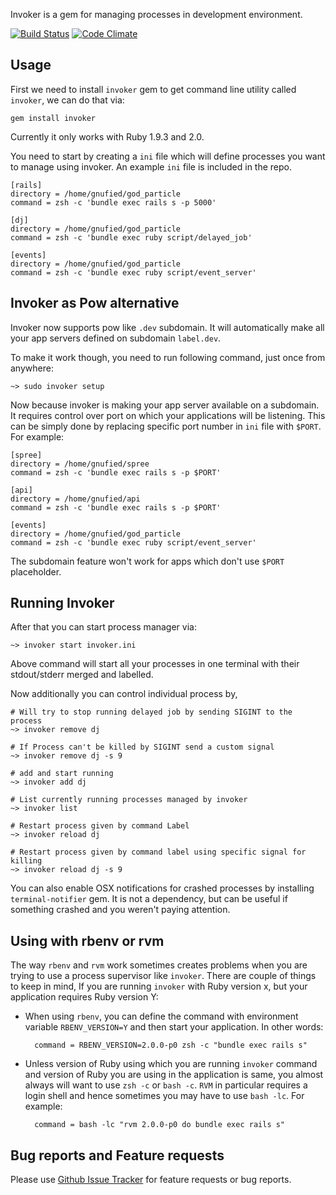 Invoker is a gem for managing processes in development environment.

[![Build Status](https://travis-ci.org/code-mancers/invoker.png)](https://travis-ci.org/code-mancers/invoker)
[![Code Climate](https://codeclimate.com/repos/51d3bfb9c7f3a3777b060155/badges/7e150ca223f6bc8935f7/gpa.png)](https://codeclimate.com/repos/51d3bfb9c7f3a3777b060155/feed)

## Usage ##

First we need to install `invoker` gem to get command line utility called `invoker`, we can do that via:

    gem install invoker

Currently it only works with Ruby 1.9.3 and 2.0.

You need to start by creating a `ini` file which will define processes you want to manage using invoker. An example
`ini` file is included in the repo.

    [rails]
    directory = /home/gnufied/god_particle
    command = zsh -c 'bundle exec rails s -p 5000'

    [dj]
    directory = /home/gnufied/god_particle
    command = zsh -c 'bundle exec ruby script/delayed_job'

    [events]
    directory = /home/gnufied/god_particle
    command = zsh -c 'bundle exec ruby script/event_server'

## Invoker as Pow alternative

Invoker now supports pow like `.dev` subdomain. It will automatically
make all your app servers defined on subdomain `label.dev`.

To make it work though, you need to run following command, just once from anywhere:

    ~> sudo invoker setup

Now because invoker is making your app server available on a subdomain. It requires
control over port on which your applications will be listening. This can be simply
done by replacing specific port number in `ini` file with `$PORT`. For example:

    [spree]
    directory = /home/gnufied/spree
    command = zsh -c 'bundle exec rails s -p $PORT'

    [api]
    directory = /home/gnufied/api
    command = zsh -c 'bundle exec rails s -p $PORT'

    [events]
    directory = /home/gnufied/god_particle
    command = zsh -c 'bundle exec ruby script/event_server'

The subdomain feature won't work for apps which don't use `$PORT` placeholder.

## Running Invoker

After that you can start process manager via:

    ~> invoker start invoker.ini

Above command will start all your processes in one terminal with their stdout/stderr merged and labelled.

Now additionally you can control individual process by,

    # Will try to stop running delayed job by sending SIGINT to the process
    ~> invoker remove dj

    # If Process can't be killed by SIGINT send a custom signal
    ~> invoker remove dj -s 9

    # add and start running
    ~> invoker add dj

    # List currently running processes managed by invoker
    ~> invoker list

    # Restart process given by command Label
    ~> invoker reload dj

    # Restart process given by command label using specific signal for killing
    ~> invoker reload dj -s 9

You can also enable OSX notifications for crashed processes by installing `terminal-notifier` gem. It is not a dependency, but can be useful if something crashed and you weren't paying attention.

## Using with rbenv or rvm ##

The way `rbenv` and `rvm` work sometimes creates problems when you are trying to use a process supervisor like `invoker`. There are couple of things to keep in mind,
If you are running `invoker` with Ruby version x, but your application requires Ruby version Y:

* When using `rbenv`, you can define the command with environment variable `RBENV_VERSION=Y` and then start your application. In other words:

        command = RBENV_VERSION=2.0.0-p0 zsh -c "bundle exec rails s"

* Unless version of Ruby using which you are running `invoker` command and version of Ruby you are using in the application is same, you almost always will want to use
`zsh -c` or `bash -c`. `RVM` in particular requires a login shell and hence sometimes you may have to use `bash -lc`. For example:

        command = bash -lc "rvm 2.0.0-p0 do bundle exec rails s"


## Bug reports and Feature requests

Please use [Github Issue Tracker](https://github.com/code-mancers/invoker/issues) for feature requests or bug reports.
